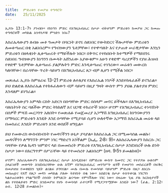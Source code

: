 ```yaml
---
title:  ምድሪቱን የመያዝ ተግዳሮት
date:   25/11/2025
---
```


`ኢያሱ 13:1-7ን ያንብቡ። የከነዓን ምድር የእግዚአብሔር ስጦታ ብትሆንም ምድሪቱን ከመያዝ ጋር ከመጡ ተግዳሮቶች መካከል አንዳንዶቹ ምንድን ነበሩ?`

እስራኤላውያን ለብዙ መቶ ዓመታት በባርነት ይኖሩ ስለነበር የውትድርና ችሎታቸው ምድሪቱን ለመቆጣጠር በቂ አልነበረም። የግብፃውያን ጌቶቻቸው፣ የተዋጣለት እና የታጠቀ ሠራዊታቸው እንኳን ምድሪቱን በዘላቂነት ሊቆጣጠሩት የማይችሉት ነበር። በቅጥር የተከበቡት ከተማዎች የማይበገሩ ስለነበሩ ግብፃውያን ከነዓንን በሙላት አሸንፈው አያውቁም። አሁን የቀድሞ ባሪያዎችን የያዘ ሕዝብ የቀድሞ ጌቶቻቸው ሊቆጣጠሩ ያልቻሉትን ምድር እንዲቆጣጠር ተነገረው። መሬቱን መውረስ ካለባቸው፣ በራሳቸው ጥረት ሳይሆን በእግዚአብሔር ጸጋ ብቻ ሊሆን የሚችል ነበር።

መጽሐፈ ኢያሱ ከምዕራፍ 13-21 ምድሪቱ ለተለያዩ የእስራኤል ነገዶች እንደተከፋፈለች ይናገራል። ይህ ድልድል ለእስራኤል የተከፋፈለውን ብቻ ሳይሆን በዚያ ግዛት ውስጥ ምን ያህል ያልተያዘ ምድር እንዳለም ይነግራል።

እስራኤላውያን አምላክ ርስት አድርጎ በሰጣቸው ምድር በሰላም መኖር ይችላሉ። በእግዚአብሔር ባለቤትነት ስር ባለችው ምድር ትክክለኛ እና ህጋዊ ተከራዮች ነበሩ። ሆኖም የእግዚአብሔር ተነሳሽነት በሰዎች ምላሽ መረጋገጥ አለበት። የመጽሐፉ የመጀመሪያ አጋማሽ እግዚአብሔር ከነዓናውያንን በማባረር ምድሪቱን እንዴት እንደ ሰጣቸው የሚያሳይ ሲሆን ሁለተኛው አጋማሽ እስራኤል መሬቱ ላይ በመስፈር እንዴት ምድሪቱን እንደ ወሰደች ዘግቧል።

ይህ የመውረስ ውስብስብነት የመዳናችንን ሁኔታ ያሳያል። ከእስራኤል ጋር በሚመሳሰል መልኩ፣ መዳናችንን ለማግኘት ምንም ነገር ማድረግ አንችልም (ኤፌ. 2፡8፣ 9)። ለእስራኤላውያን ከእርሱ ጋር ባላቸው የቃል ኪዳን ዝምድና ላይ በመመስረት ምድሪቱ የእግዚአብሔር ስጦታ እንደነበረች ሁሉ ድነት ስጦታ ነው። በእርግጥም በሥራቸው ላይ የተመሰረተ አልነበረም (ዘዳ. 9፡5ን ይመልከቱ)።

`ሆኖም፣ እስራኤላውያን በእግዚአብሔር ስጦታ እንዲደሰቱ፣ በምድሪቱ ውስጥ ከመኖር ጋር የተያያዙ ሁሉንም ኃላፊነቶች መወጣት እንደነበረባቸው ሁሉ እኛም የእግዚአብሔር መንግሥት ዜጎች የመሆንን መስፈርቶች በፍቅር በመታዘዝ የመቀደስን ሂደት ልናልፍ ይገባናል። ሙሉ በሙሉ ተመሳሳይ ባይሆንም ምድሪቱ በጸጋ ለነርሱ መሰጠቷና የእኛ በጸጋ መዳን መካከል ያለው ትይዩነት በቂ ነው። አስደናቂ ስጦታ ተሰጥቶናል ነገርግን ካልተጠነቀቅን የጎልማሶች ሰንበት ትምህርት ልናጣው የምንችለው ነገር ነው። በዛሬው ጊዜ ያሉ ክርስቲያኖች ልክ የተስፋይቱን ምድር እንደመያዝ የሆኑ ተመሳሳይ ፈተናዎች የሚያጋጥሟቸው እንዴት ነው? (ፊል. 2:12፣ ዕብ. 12፡28 ይመልከቱ)።`